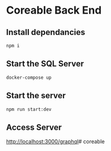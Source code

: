 # Coreable Back End

## Install dependancies

`npm i`

## Start the SQL Server

`docker-compose up`

## Start the server

`npm run start:dev`

## Access Server

[http://localhost:3000/graphql](http://localhost:3000/graphql)# coreable
